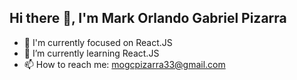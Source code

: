 ## Hi there 👋, I'm Mark Orlando Gabriel Pizarra

- 🎯 I'm currently focused on React.JS
- 🌱 I’m currently learning React.JS
- 📫 How to reach me: mogcpizarra33@gmail.com
